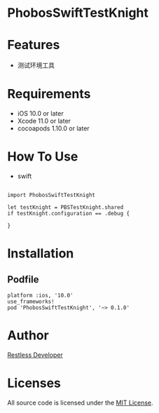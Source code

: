 PhobosSwiftTestKnight
================
# Features
- 测试环境工具


# Requirements
- iOS 10.0 or later
- Xcode 11.0 or later
- cocoapods 1.10.0 or later


# How To Use
- swift

```

import PhobosSwiftTestKnight

let testKnight = PBSTestKnight.shared
if testKnight.configuration == .debug {

}
```

# Installation
## Podfile

```
platform :ios, '10.0'
use_frameworks!
pod 'PhobosSwiftTestKnight', '~> 0.1.0'
```


# Author
[Restless Developer](https://github.com/restlesscode)



# Licenses
All source code is licensed under the [MIT License](../../LICENSE).

